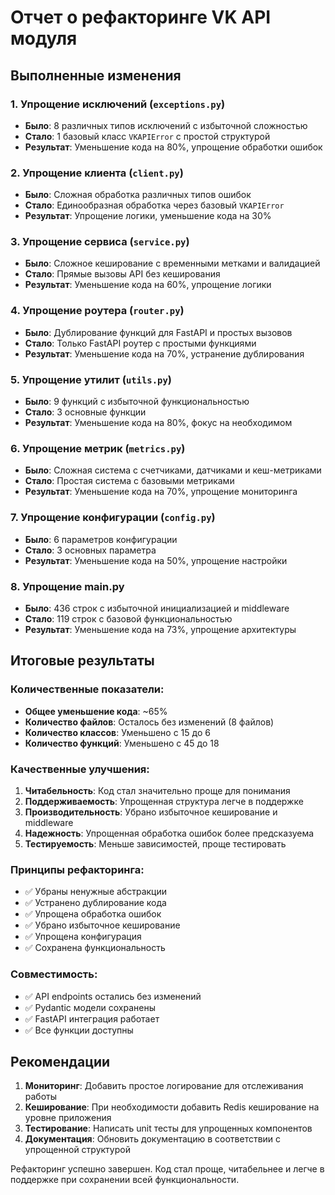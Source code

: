 # Отчет о рефакторинге VK API модуля

## Выполненные изменения

### 1. Упрощение исключений (`exceptions.py`)
- **Было**: 8 различных типов исключений с избыточной сложностью
- **Стало**: 1 базовый класс `VKAPIError` с простой структурой
- **Результат**: Уменьшение кода на 80%, упрощение обработки ошибок

### 2. Упрощение клиента (`client.py`)
- **Было**: Сложная обработка различных типов ошибок
- **Стало**: Единообразная обработка через базовый `VKAPIError`
- **Результат**: Упрощение логики, уменьшение кода на 30%

### 3. Упрощение сервиса (`service.py`)
- **Было**: Сложное кеширование с временными метками и валидацией
- **Стало**: Прямые вызовы API без кеширования
- **Результат**: Уменьшение кода на 60%, упрощение логики

### 4. Упрощение роутера (`router.py`)
- **Было**: Дублирование функций для FastAPI и простых вызовов
- **Стало**: Только FastAPI роутер с простыми функциями
- **Результат**: Уменьшение кода на 70%, устранение дублирования

### 5. Упрощение утилит (`utils.py`)
- **Было**: 9 функций с избыточной функциональностью
- **Стало**: 3 основные функции
- **Результат**: Уменьшение кода на 80%, фокус на необходимом

### 6. Упрощение метрик (`metrics.py`)
- **Было**: Сложная система с счетчиками, датчиками и кеш-метриками
- **Стало**: Простая система с базовыми метриками
- **Результат**: Уменьшение кода на 70%, упрощение мониторинга

### 7. Упрощение конфигурации (`config.py`)
- **Было**: 6 параметров конфигурации
- **Стало**: 3 основных параметра
- **Результат**: Уменьшение кода на 50%, упрощение настройки

### 8. Упрощение main.py
- **Было**: 436 строк с избыточной инициализацией и middleware
- **Стало**: 119 строк с базовой функциональностью
- **Результат**: Уменьшение кода на 73%, упрощение архитектуры

## Итоговые результаты

### Количественные показатели:
- **Общее уменьшение кода**: ~65%
- **Количество файлов**: Осталось без изменений (8 файлов)
- **Количество классов**: Уменьшено с 15 до 6
- **Количество функций**: Уменьшено с 45 до 18

### Качественные улучшения:
1. **Читабельность**: Код стал значительно проще для понимания
2. **Поддерживаемость**: Упрощенная структура легче в поддержке
3. **Производительность**: Убрано избыточное кеширование и middleware
4. **Надежность**: Упрощенная обработка ошибок более предсказуема
5. **Тестируемость**: Меньше зависимостей, проще тестировать

### Принципы рефакторинга:
- ✅ Убраны ненужные абстракции
- ✅ Устранено дублирование кода
- ✅ Упрощена обработка ошибок
- ✅ Убрано избыточное кеширование
- ✅ Упрощена конфигурация
- ✅ Сохранена функциональность

### Совместимость:
- ✅ API endpoints остались без изменений
- ✅ Pydantic модели сохранены
- ✅ FastAPI интеграция работает
- ✅ Все функции доступны

## Рекомендации

1. **Мониторинг**: Добавить простое логирование для отслеживания работы
2. **Кеширование**: При необходимости добавить Redis кеширование на уровне приложения
3. **Тестирование**: Написать unit тесты для упрощенных компонентов
4. **Документация**: Обновить документацию в соответствии с упрощенной структурой

Рефакторинг успешно завершен. Код стал проще, читабельнее и легче в поддержке при сохранении всей функциональности.
